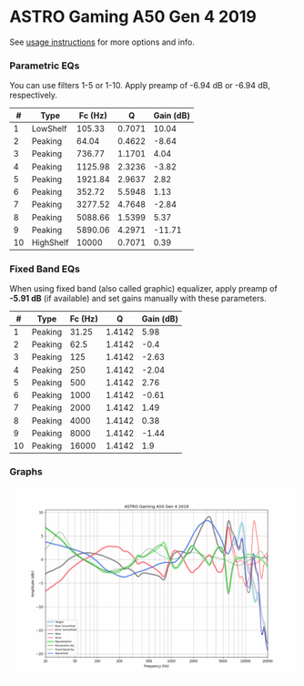 # ASTRO Gaming A50 Gen 4 2019
See [usage instructions](https://github.com/jaakkopasanen/AutoEq#usage) for more options and info.

### Parametric EQs
You can use filters 1-5 or 1-10. Apply preamp of -6.94 dB or -6.94 dB, respectively.

|   # | Type      |   Fc (Hz) |      Q |   Gain (dB) |
|-----|-----------|-----------|--------|-------------|
|   1 | LowShelf  |    105.33 | 0.7071 |       10.04 |
|   2 | Peaking   |     64.04 | 0.4622 |       -8.64 |
|   3 | Peaking   |    736.77 | 1.1701 |        4.04 |
|   4 | Peaking   |   1125.98 | 2.3236 |       -3.82 |
|   5 | Peaking   |   1921.84 | 2.9637 |        2.82 |
|   6 | Peaking   |    352.72 | 5.5948 |        1.13 |
|   7 | Peaking   |   3277.52 | 4.7648 |       -2.84 |
|   8 | Peaking   |   5088.66 | 1.5399 |        5.37 |
|   9 | Peaking   |   5890.06 | 4.2971 |      -11.71 |
|  10 | HighShelf |  10000    | 0.7071 |        0.39 |

### Fixed Band EQs
When using fixed band (also called graphic) equalizer, apply preamp of **-5.91 dB** (if available) and set gains manually with these parameters.

|   # | Type    |   Fc (Hz) |      Q |   Gain (dB) |
|-----|---------|-----------|--------|-------------|
|   1 | Peaking |     31.25 | 1.4142 |        5.98 |
|   2 | Peaking |     62.5  | 1.4142 |       -0.4  |
|   3 | Peaking |    125    | 1.4142 |       -2.63 |
|   4 | Peaking |    250    | 1.4142 |       -2.04 |
|   5 | Peaking |    500    | 1.4142 |        2.76 |
|   6 | Peaking |   1000    | 1.4142 |       -0.61 |
|   7 | Peaking |   2000    | 1.4142 |        1.49 |
|   8 | Peaking |   4000    | 1.4142 |        0.38 |
|   9 | Peaking |   8000    | 1.4142 |       -1.44 |
|  10 | Peaking |  16000    | 1.4142 |        1.9  |

### Graphs
![](./ASTRO%20Gaming%20A50%20Gen%204%202019.png)

